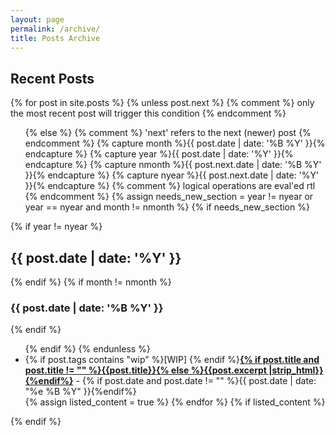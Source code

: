```yaml
---
layout: page
permalink: /archive/
title: Posts Archive
---
```



<div id="archives">
  <section id="archive">
     <h2 style="text-align:left;">Recent Posts</h2>
      {% for post in site.posts %}
        {% unless post.next %}
          {% comment %} only the most recent post will trigger this condition {% endcomment %}
            <ul class="recent-posts">
        {% else %}
          {% comment %} 'next' refers to the next (newer) post {% endcomment %}
          {% capture month %}{{ post.date | date: '%B %Y' }}{% endcapture %}
          {% capture year %}{{ post.date | date: '%Y' }}{% endcapture %}
          {% capture nmonth %}{{ post.next.date | date: '%B %Y' }}{% endcapture %}
          {% capture nyear %}{{ post.next.date | date: '%Y' }}{% endcapture %}
          {% comment %} logical operations are eval'ed rtl {% endcomment %}
          {% assign needs_new_section = year != nyear or year == nyear and month != nmonth %}
          {% if needs_new_section %}
            </ul>
            {% if year != nyear %}
              <h2 style="text-align:left;">{{ post.date | date: '%Y' }}</h2>
            {% endif %}
            {% if month != nmonth %}
              <h3 style="text-align:left;">{{ post.date | date: '%B %Y' }}</h3>
            {% endif %}
            <ul class="past-posts">
          {% endif %}
        {% endunless %}
        <li class='archive-item'>{% if post.tags contains "wip" %}[WIP] {% endif %}<b><a href="{{ site.baseurl }}{{ post.url }}">{% if post.title and post.title != "" %}{{post.title}}{% else %}{{post.excerpt |strip_html}}{%endif%}</a></b> - {% if post.date and post.date != "" %}{{ post.date | date: "%e %B %Y" }}{%endif%}</li>
        {% assign listed_content = true %}
      {% endfor %}
      {% if listed_content %}
        </ul>
      {% endif %}
  </section>
</div>
